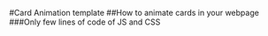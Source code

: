 #Card Animation template
##How to animate cards in your webpage
###Only few lines of code of JS and CSS
